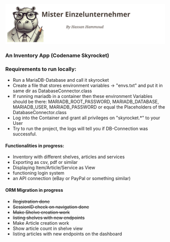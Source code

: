 ![Alt-Text](src/main/resources/static/imgs/logo-600px.svg)
### An Inventory App  (Codename Skyrocket)

### Requirements to run locally:
- Run a MariaDB-Database and call it skyrocket
- Create a file that stores environment variables -> "envs.txt" and put it in same dir as DatabaseConnector.class
- If running mariadb in a container then these environment Variables should be there: MARIADB_ROOT_PASSWORD, MARIADB_DATABASE, MARIADB_USER, MARIADB_PASSWORD or equal the Placeholders of the DatabaseConnector.class
- Log into the Container and grant all privileges on "skyrocket.*" to your User
- Try to run the project, the logs will tell you if DB-Connection was successful.


#### Functionalities in progress:
+ Inventory with different shelves, articles and services
+ Exporting as csv, pdf or similar
+ Displaying Item/Article/Service as View
+ functioning login system
+ an API connection (eBay or PayPal or something similar)

#### ORM Migration in progress
- ~~Registration done~~
- ~~SessionID check on navigation done~~
- ~~Make Shelve creation work~~
- ~~listing shelves with new endpoints~~
- Make Article creation work
- Show article count in shelve view
- listing articles with new endpoints on the dashboard